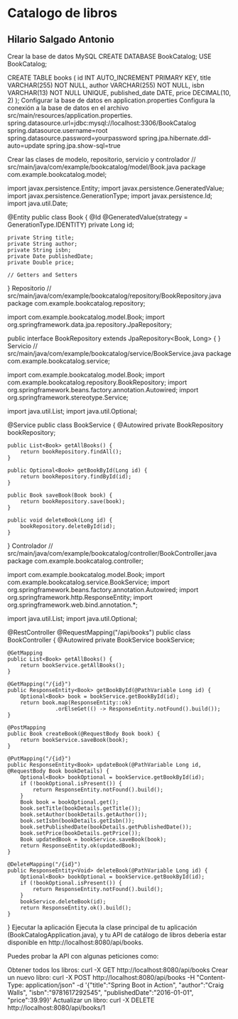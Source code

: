 <h1> Catalogo de libros </h1>
<h2>Hilario Salgado Antonio</h2>

Crear la base de datos MySQL
CREATE DATABASE BookCatalog;
USE BookCatalog;

CREATE TABLE books (
    id INT AUTO_INCREMENT PRIMARY KEY,
    title VARCHAR(255) NOT NULL,
    author VARCHAR(255) NOT NULL,
    isbn VARCHAR(13) NOT NULL UNIQUE,
    published_date DATE,
    price DECIMAL(10, 2)
);
Configurar la base de datos en application.properties
Configura la conexión a la base de datos en el archivo src/main/resources/application.properties.
spring.datasource.url=jdbc:mysql://localhost:3306/BookCatalog
spring.datasource.username=root
spring.datasource.password=yourpassword
spring.jpa.hibernate.ddl-auto=update
spring.jpa.show-sql=true

Crear las clases de modelo, repositorio, servicio y controlador
// src/main/java/com/example/bookcatalog/model/Book.java
package com.example.bookcatalog.model;

import javax.persistence.Entity;
import javax.persistence.GeneratedValue;
import javax.persistence.GenerationType;
import javax.persistence.Id;
import java.util.Date;

@Entity
public class Book {
    @Id
    @GeneratedValue(strategy = GenerationType.IDENTITY)
    private Long id;

    private String title;
    private String author;
    private String isbn;
    private Date publishedDate;
    private Double price;

    // Getters and Setters
}
Repositorio
// src/main/java/com/example/bookcatalog/repository/BookRepository.java
package com.example.bookcatalog.repository;

import com.example.bookcatalog.model.Book;
import org.springframework.data.jpa.repository.JpaRepository;

public interface BookRepository extends JpaRepository<Book, Long> {
}
Servicio
// src/main/java/com/example/bookcatalog/service/BookService.java
package com.example.bookcatalog.service;

import com.example.bookcatalog.model.Book;
import com.example.bookcatalog.repository.BookRepository;
import org.springframework.beans.factory.annotation.Autowired;
import org.springframework.stereotype.Service;

import java.util.List;
import java.util.Optional;

@Service
public class BookService {
    @Autowired
    private BookRepository bookRepository;

    public List<Book> getAllBooks() {
        return bookRepository.findAll();
    }

    public Optional<Book> getBookById(Long id) {
        return bookRepository.findById(id);
    }

    public Book saveBook(Book book) {
        return bookRepository.save(book);
    }

    public void deleteBook(Long id) {
        bookRepository.deleteById(id);
    }
}
Controlador
// src/main/java/com/example/bookcatalog/controller/BookController.java
package com.example.bookcatalog.controller;

import com.example.bookcatalog.model.Book;
import com.example.bookcatalog.service.BookService;
import org.springframework.beans.factory.annotation.Autowired;
import org.springframework.http.ResponseEntity;
import org.springframework.web.bind.annotation.*;

import java.util.List;
import java.util.Optional;

@RestController
@RequestMapping("/api/books")
public class BookController {
    @Autowired
    private BookService bookService;

    @GetMapping
    public List<Book> getAllBooks() {
        return bookService.getAllBooks();
    }

    @GetMapping("/{id}")
    public ResponseEntity<Book> getBookById(@PathVariable Long id) {
        Optional<Book> book = bookService.getBookById(id);
        return book.map(ResponseEntity::ok)
                   .orElseGet(() -> ResponseEntity.notFound().build());
    }

    @PostMapping
    public Book createBook(@RequestBody Book book) {
        return bookService.saveBook(book);
    }

    @PutMapping("/{id}")
    public ResponseEntity<Book> updateBook(@PathVariable Long id, @RequestBody Book bookDetails) {
        Optional<Book> bookOptional = bookService.getBookById(id);
        if (!bookOptional.isPresent()) {
            return ResponseEntity.notFound().build();
        }
        Book book = bookOptional.get();
        book.setTitle(bookDetails.getTitle());
        book.setAuthor(bookDetails.getAuthor());
        book.setIsbn(bookDetails.getIsbn());
        book.setPublishedDate(bookDetails.getPublishedDate());
        book.setPrice(bookDetails.getPrice());
        Book updatedBook = bookService.saveBook(book);
        return ResponseEntity.ok(updatedBook);
    }

    @DeleteMapping("/{id}")
    public ResponseEntity<Void> deleteBook(@PathVariable Long id) {
        Optional<Book> bookOptional = bookService.getBookById(id);
        if (!bookOptional.isPresent()) {
            return ResponseEntity.notFound().build();
        }
        bookService.deleteBook(id);
        return ResponseEntity.ok().build();
    }
}
Ejecutar la aplicación
Ejecuta la clase principal de tu aplicación (BookCatalogApplication.java), y tu API de catálogo de libros debería estar disponible en http://localhost:8080/api/books.

Puedes probar la API con algunas peticiones como:

Obtener todos los libros:
curl -X GET http://localhost:8080/api/books
Crear un nuevo libro:
curl -X POST http://localhost:8080/api/books -H "Content-Type: application/json" -d '{"title":"Spring Boot in Action", "author":"Craig Walls", "isbn":"9781617292545", "publishedDate":"2016-01-01", "price":39.99}'
Actualizar un libro:
curl -X DELETE http://localhost:8080/api/books/1















